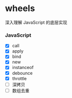 # wheels

深入理解 JavaScript 的底层实现

### JavaScript

- [x] call
- [x] apply
- [x] bind
- [x] new
- [x] instanceof
- [x] debounce
- [x] throttle
- [ ] 深拷贝
- [ ] 数组去重
